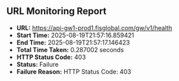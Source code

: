 ## URL Monitoring Report

- **URL:** https://api-gw1-prod1.fisglobal.com/gw/v1/health
- **Start Time:** 2025-08-19T21:57:16.859421
- **End Time:** 2025-08-19T21:57:17.146423
- **Total Time Taken:** 0.287002 seconds
- **HTTP Status Code:** 403
- **Status:** Failure
- **Failure Reason:** HTTP Status Code: 403
